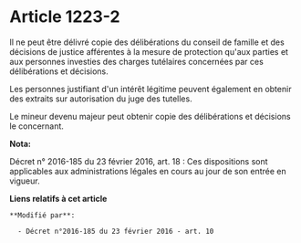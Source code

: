 # Article 1223-2

Il ne peut être délivré copie des délibérations du conseil de famille et des décisions de justice afférentes à la mesure de
protection qu'aux parties et aux personnes investies des charges tutélaires concernées par ces délibérations et décisions. 

Les personnes justifiant d'un intérêt légitime peuvent également en obtenir des extraits sur autorisation du juge des
tutelles. 

Le mineur devenu majeur peut obtenir copie des délibérations et décisions le concernant.

**Nota:**

Décret n° 2016-185 du 23 février 2016, art. 18 : Ces dispositions sont applicables aux administrations légales en cours au
jour de son entrée en vigueur.

**Liens relatifs à cet article**

	**Modifié par**:

	  - Décret n°2016-185 du 23 février 2016 - art. 10
